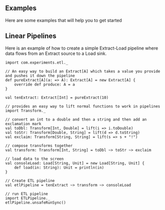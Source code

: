 ## Examples ##

Here are some examples that will help you to get started

## Linear Pipelines ##

Here is an example of how to create a simple Extract-Load pipeline where data flows from an Extract source to a Load 
sink.

```tut
import com.experiments.etl._

// An easy way to build an Extract[A] which takes a value you provide and pushes it down the pipeline
def pureExtract[A](a: => A): Extract[A] = new Extract[A] {
    override def produce: A = a
}

val tenExtract: Extract[Int] = pureExtract(10)

// provides an easy way to lift normal functions to work in pipelines
import Transform._

// convert an int to a double and then a string and then add an exclamation mark
val toDbl: Transform[Int, Double] = lift(i => i.toDouble)
val toStr: Transform[Double, String] = lift(d => d.toString)
val exclaim: Transform[String, String] = lift(s => s + "!")

// compose transforms together
val transform: Transform[Int, String] = toDbl ~> toStr ~> exclaim

// load data to the screen
val consoleLoad: Load[String, Unit] = new Load[String, Unit] {
    def load(in: String): Unit = println(in)
}

// Create ETL pipeline
val etlPipeline = tenExtract ~> transform ~> consoleLoad

// run ETL pipeline
import ETLPipeline._
etlPipeline.unsafeRunSync()
```